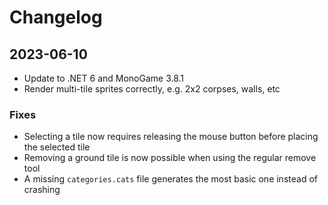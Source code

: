 # Changelog

## 2023-06-10
* Update to .NET 6 and MonoGame 3.8.1
* Render multi-tile sprites correctly, e.g. 2x2 corpses, walls, etc

### Fixes
* Selecting a tile now requires releasing the mouse button before placing the selected tile
* Removing a ground tile is now possible when using the regular remove tool
* A missing `categories.cats` file generates the most basic one instead of crashing
